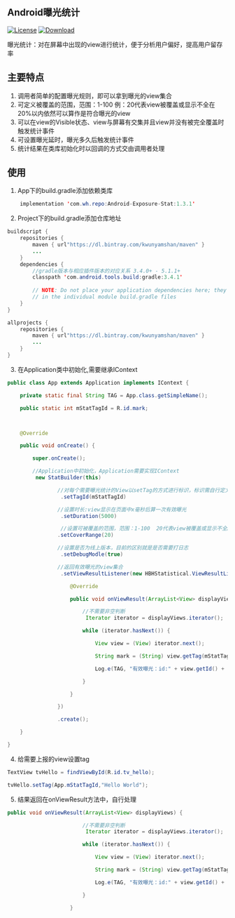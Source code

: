 ## Android曝光统计
[![License](https://img.shields.io/badge/License%20-Apache%202-337ab7.svg)](https://www.apache.org/licenses/LICENSE-2.0)
[ ![Download](https://api.bintray.com/packages/kwunyamshan/maven/Android-Exposure-Stat/images/download.svg) ](https://bintray.com/kwunyamshan/maven/Android-Exposure-Stat/_latestVersion)

曝光统计：对在屏幕中出现的view进行统计，便于分析用户偏好，提高用户留存率
  
## 主要特点
1. 调用者简单的配置曝光规则，即可以拿到曝光的view集合
2. 可定义被覆盖的范围，范围：1-100  例：20代表view被覆盖或显示不全在20%以内依然可以算作是符合曝光的view
3. 可以在view的Visible状态、view与屏幕有交集并且view并没有被完全覆盖时触发统计事件
4. 可设置曝光延时，曝光多久后触发统计事件
5. 统计结果在类库初始化时以回调的方式交由调用者处理
## 使用
1. App下的build.gradle添加依赖类库
```Java
    implementation 'com.wh.repo:Android-Exposure-Stat:1.3.1'
```
2. Project下的build.gradle添加仓库地址
```Java
buildscript {
    repositories {
        maven { url"https://dl.bintray.com/kwunyamshan/maven" }    
        ...
    }
    dependencies {
        //gradle版本与相应插件版本的对应关系 3.4.0+ - 5.1.1+
        classpath 'com.android.tools.build:gradle:3.4.1'
        
        // NOTE: Do not place your application dependencies here; they belong
        // in the individual module build.gradle files
    }
}

allprojects {
    repositories {
        maven { url"https://dl.bintray.com/kwunyamshan/maven" }
        ...
    }
}
```
3. 在Application类中初始化,需要继承IContext
```Java
public class App extends Application implements IContext {

    private static final String TAG = App.class.getSimpleName();

    public static int mStatTagId = R.id.mark;



    @Override

    public void onCreate() {

        super.onCreate();

        //Application中初始化，Application需要实现IContext
         new StatBuilder(this)

                //对每个需要曝光统计的View以setTag的方式进行标识，标识需自行定义
                 .setTagId(mStatTagId)

                //设置时长:view显示在页面中x毫秒后算一次有效曝光
                 .setDuration(5000)

                 //设置可被覆盖的范围，范围：1-100  20代表view被覆盖或显示不全20%以内依然可以算作是有效曝光的view
                .setCoverRange(20)

                //设置是否为线上版本，目前的区别就是是否需要打日志
                 .setDebugModle(true)

                //返回有效曝光的view集合
                 .setViewResultListener(new HBHStatistical.ViewResultListener() {

                    @Override

                    public void onViewResult(ArrayList<View> displayViews) {

                        //不需要非空判断
                         Iterator iterator = displayViews.iterator();

                        while (iterator.hasNext()) {

                            View view = (View) iterator.next();

                            String mark = (String) view.getTag(mStatTagId);

                            Log.e(TAG, "有效曝光：id:" + view.getId() + "     , 数据:" + mark);

                        }

                    }

                })

                .create();

    }

}
```
4. 给需要上报的view设置tag
```Java
TextView tvHello = findViewById(R.id.tv_hello);

tvHello.setTag(App.mStatTagId,"Hello World");
```
5. 结果返回在onViewResult方法中，自行处理
```Java
public void onViewResult(ArrayList<View> displayViews) {

                        //不需要非空判断
                         Iterator iterator = displayViews.iterator();

                        while (iterator.hasNext()) {

                            View view = (View) iterator.next();

                            String mark = (String) view.getTag(mStatTagId);

                            Log.e(TAG, "有效曝光：id:" + view.getId() + "     , 数据:" + mark);

                        }

                    }
```
